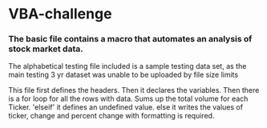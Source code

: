 # VBA-challenge

<h3> The basic file contains a macro that automates an analysis of stock market data. </h3>

The alphabetical testing file included is a sample testing data set, as the main testing 3 yr dataset was unable to be uploaded by file size limits


This file first defines the headers.
Then it declares the variables.
Then there is a for loop for all the rows with data.
Sums up the total volume for each Ticker.
'elseif' it defines an undefined value.
else it writes the values of ticker, 
change and percent change with formatting is required.
